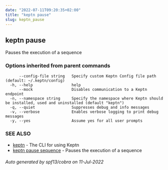```yaml
---
date: "2022-07-11T09:20:35+02:00"
title: "keptn pause"
slug: keptn_pause
---
```

## keptn pause

Pauses the execution of a sequence

### Options inherited from parent commands

```
      --config-file string   Specify custom Keptn Config file path (default: ~/.keptn/config)
  -h, --help                 help
      --mock                 Disables communication to a Keptn endpoint
  -n, --namespace string     Specify the namespace where Keptn should be installed, used and uninstalled (default "keptn")
  -q, --quiet                Suppresses debug and info messages
  -v, --verbose              Enables verbose logging to print debug messages
  -y, --yes                  Assume yes for all user prompts
```

### SEE ALSO

* [keptn](../keptn/)	 - The CLI for using Keptn
* [keptn pause sequence](../keptn_pause_sequence/)	 - Pauses the execution of a sequence

###### Auto generated by spf13/cobra on 11-Jul-2022
